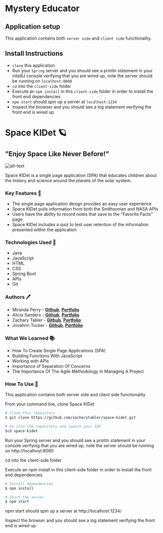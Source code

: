 # Mystery  Educator

## Application setup

This application contains both `server side` and `client side` functionality.

## Install Instructions
- `clone` this application
- Run your `Spring` server and you should see a println statement in your intelliJ console verifying that you are wired up, note the server should be running on `localhost:8080`
- `cd` into the `client-side` folder
- Execute an `npm install` in this `client-side` folder in order to install the front end dependencies
- `npm start` should spin up a server at `localhost:1234` 
- Inspect the browser and you should see a log statement verifying the front end is wired up

# Space KIDet 🪐
## "Enjoy Space Like Never Before!"

![alt-text](https://i.ibb.co/5hxZBP2/space-kidet.gif)

Space KIDet is a single page application (SPA) that educates children about the history and science around the planets of the solar system.

### Key Features 🔑
* The single page application design provides an easy user experience
* Space KIDet pulls information from both the Smithsonian and NASA APIs
* Users have the ability to record notes that save to the "Favorite Facts" page
* Space KIDet includes a quiz to test user retention of the information presented within the application

### Technologies Used 🧰
* Java
* JavaScript
* HTML
* CSS
* Spring Boot
* APIs
* Git

### Authors 🖊️
* Miranda Perry - **[Github](https://github.com/MirandaPerry1982)**, **[Portfolio](https://MirandaPerry1982.github.io/)**
* Alicia Sanders -  **[Github](https://github.com/asanders7)**, **[Portfolio](https://asanders7.github.io/)**
* Zachary Tabler -  **[Github](https://github.com/zacharytabler)**, **[Portfolio](https://zacharytabler.github.io/)**
* Jovahnn Tucker -  **[Github](https://github.com/Troublesm1)**, **[Portfolio](https://Troublesm1.github.io)** 

### What We Learned 📚
* How To Create Single Page Applications (SPA)
* Building Functions With JavaScript
* Working with APIs
* Importance of Separation Of Concerns
* The Importance Of The Agile Methodology In Managing A Project

### How To Use 🔧
This application contains both server side and client side functionality

From your command line, clone Space KIDet
```bash
# Clone this repository
$ git clone https://github.com/zacharytabler/space-kidet.git

# Go into the repository and launch your IDE
$cd space-kidet
```
Run your Spring server and you should see a println statement in your console verifying that you are wired up, note the server should be running on http://localhost:8080

cd into the client-side folder

Execute an npm install in this client-side folder in order to install the front end dependencies

```bash
# Install dependencies
$ npm install

# Start the server
$ npm start
```
npm start should spin up a server at http://localhost:1234/

Inspect the browser and you should see a log statement verifying the front end is wired up
